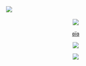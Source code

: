 ㅤㅤㅤㅤㅤㅤㅤㅤㅤㅤㅤㅤㅤㅤㅤㅤㅤㅤㅤㅤㅤㅤㅤㅤㅤㅤㅤ<p align="center">
<img src="https://file.garden/aLHIWXpySU2VRd-b/IMG_6588.png">
ㅤㅤㅤㅤㅤㅤㅤㅤㅤㅤㅤㅤㅤㅤㅤㅤㅤㅤㅤㅤㅤㅤㅤㅤㅤㅤㅤ<p align="center">
![](https://komarev.com/ghpvc/?username=iisavzxie&style=plastic&abbreviated=true&label=⠀⠀⠀⠀𐙚‎‎⠀⠀spys⠀⠀୭˚.⠀⠀⠀&color=ff7f4d)
<p align="center">
<a href="https://github.com/samirusuki">ʚïɞ
<p align="center">
<img src="https://file.garden/aLHIWXpySU2VRd-b/IMG_6618.gif">
<p align="center">
<img src="https://file.garden/aLHIWXpySU2VRd-b/IMG_6589.png">
